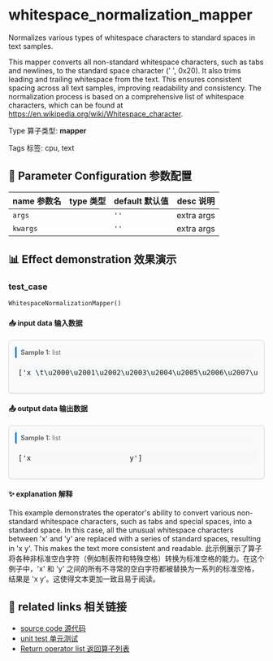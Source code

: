 # whitespace_normalization_mapper

Normalizes various types of whitespace characters to standard spaces in text samples.

This mapper converts all non-standard whitespace characters, such as tabs and newlines, to the standard space character (' ', 0x20). It also trims leading and trailing whitespace from the text. This ensures consistent spacing across all text samples, improving readability and consistency. The normalization process is based on a comprehensive list of whitespace characters, which can be found at https://en.wikipedia.org/wiki/Whitespace_character.



Type 算子类型: **mapper**

Tags 标签: cpu, text

## 🔧 Parameter Configuration 参数配置
| name 参数名 | type 类型 | default 默认值 | desc 说明 |
|--------|------|--------|------|
| `args` |  | `''` | extra args |
| `kwargs` |  | `''` | extra args |

## 📊 Effect demonstration 效果演示
### test_case
```python
WhitespaceNormalizationMapper()
```

#### 📥 input data 输入数据
<div class="sample-card" style="border:1px solid #ddd; padding:12px; margin:8px 0; border-radius:6px; background:#fafafa; box-shadow:0 1px 3px rgba(0,0,0,0.1);"><div class="sample-header" style="background:#f8f9fa; padding:4px 8px; margin-bottom:6px; border-radius:3px; font-size:0.9em; color:#666; border-left:3px solid #007acc;"><strong>Sample 1:</strong> list</div><pre style="padding:6px; background:#f6f8fa; border-radius:4px; overflow-x:auto; white-space:pre; word-wrap:normal;">[&#x27;x \t\u2000\u2001\u2002\u2003\u2004\u2005\u2006\u2007\u2008\u2009\u200a\xa0\u202f\u205f\u3000\u200b\u200c\u200d\u2060￼\x84y&#x27;]</pre></div>

#### 📤 output data 输出数据
<div class="sample-card" style="border:1px solid #ddd; padding:12px; margin:8px 0; border-radius:6px; background:#fafafa; box-shadow:0 1px 3px rgba(0,0,0,0.1);"><div class="sample-header" style="background:#f8f9fa; padding:4px 8px; margin-bottom:6px; border-radius:3px; font-size:0.9em; color:#666; border-left:3px solid #007acc;"><strong>Sample 1:</strong> list</div><pre style="padding:6px; background:#f6f8fa; border-radius:4px; overflow-x:auto; white-space:pre; word-wrap:normal;">[&#x27;x                       y&#x27;]</pre></div>

#### ✨ explanation 解释
This example demonstrates the operator's ability to convert various non-standard whitespace characters, such as tabs and special spaces, into a standard space. In this case, all the unusual whitespace characters between 'x' and 'y' are replaced with a series of standard spaces, resulting in 'x                       y'. This makes the text more consistent and readable.
此示例展示了算子将各种非标准空白字符（例如制表符和特殊空格）转换为标准空格的能力。在这个例子中，'x' 和 'y' 之间的所有不寻常的空白字符都被替换为一系列的标准空格，结果是 'x                       y'。这使得文本更加一致且易于阅读。


## 🔗 related links 相关链接
- [source code 源代码](../../../data_juicer/ops/mapper/whitespace_normalization_mapper.py)
- [unit test 单元测试](../../../tests/ops/mapper/test_whitespace_normalization_mapper.py)
- [Return operator list 返回算子列表](../../Operators.md)
